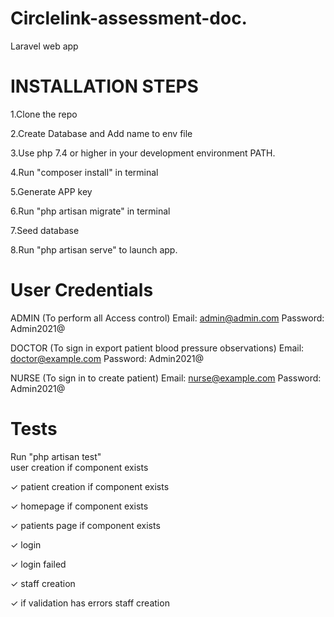 # Circlelink-assessment-doc.

Laravel web app

# INSTALLATION STEPS
1.Clone the repo

2.Create Database and Add name to env file

3.Use php 7.4 or higher in your development environment PATH.

4.Run "composer install" in terminal

5.Generate APP key

6.Run "php artisan migrate" in terminal

7.Seed database

8.Run "php artisan serve" to launch app.


# User Credentials
ADMIN (To perform all Access control)
Email: admin@admin.com
Password: Admin2021@

DOCTOR (To sign in export patient blood pressure observations)
Email: doctor@example.com
Password: Admin2021@

NURSE (To sign in to create patient)
Email: nurse@example.com
Password: Admin2021@



# Tests 
Run "php artisan test"
<br>
    user creation if component exists 

  ✓ patient creation if component exists

  ✓ homepage if component exists        

  ✓ patients page if component exists   

  ✓ login

  ✓ login failed

  ✓ staff creation
  
  ✓ if validation has errors  staff creation
